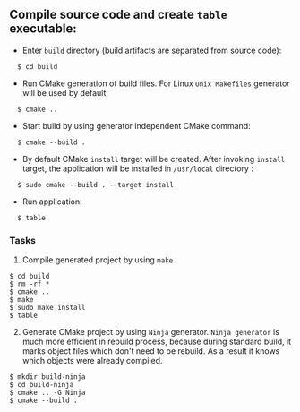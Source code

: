 ## Compile source code and create `table` executable:

  * Enter `build` directory (build artifacts are separated from source code):
```
  $ cd build
```
  * Run CMake generation of build files. For Linux `Unix Makefiles` generator will be used by default:
```
  $ cmake ..
```
  * Start build by using generator independent CMake command:
```
  $ cmake --build .
```
  * By default CMake `install` target will be created. After invoking `install` target, the application will be installed in `/usr/local` directory :
```
  $ sudo cmake --build . --target install
```
  * Run application:
```
  $ table
```

### Tasks

1. Compile generated project by using `make`
  ```
  $ cd build
  $ rm -rf *
  $ cmake ..
  $ make
  $ sudo make install
  $ table
  ```

2. Generate CMake project by using `Ninja` generator. `Ninja generator` is much more efficient in rebuild process, because during standard build, it marks object files which don't need to be rebuild. As a result it knows which objects were already compiled.

  ```
  $ mkdir build-ninja
  $ cd build-ninja
  $ cmake .. -G Ninja
  $ cmake --build .
  ```
